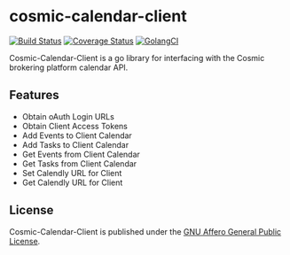 # cosmic-calendar-client

[![Build Status](https://travis-ci.org/legalweb/cosmic-calendar-go-library.svg?branch=master)](https://travis-ci.org/legalweb/cosmic-calendar-go-library)
[![Coverage Status](https://coveralls.io/repos/github/legalweb/cosmic-calendar-go-library/badge.svg?branch=master)](https://coveralls.io/github/legalweb/cosmic-calendar-go-library?branch=master)
[![GolangCI](https://golangci.com/badges/github.com/legalweb/cosmic-calendar-go-library.svg)](https://golangci.com/r/github.com/legalweb/cosmic-calendar-go-library)

Cosmic-Calendar-Client is a go library for interfacing with the Cosmic brokering platform calendar API.

## Features

* Obtain oAuth Login URLs
* Obtain Client Access Tokens
* Add Events to Client Calendar
* Add Tasks to Client Calendar
* Get Events from Client Calendar
* Get Tasks from Client Calendar
* Set Calendly URL for Client
* Get Calendly URL for Client

## License

Cosmic-Calendar-Client is published under the [GNU Affero General Public License](https://www.gnu.org/licenses/agpl-3.0.html).
